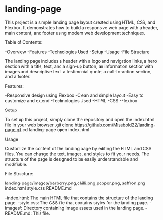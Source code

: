 # landing-page
This project is a simple landing page layout created using HTML, CSS, and Flexbox. It demonstrates how to build a responsive web page with a header, main content, and footer using modern web development techniques.

Table of Contents:

-Overview
-Features
-Technologies Used
-Setup
-Usage
-File Structure


The landing page includes a header with a logo and navigation links, a hero section with a title, text, and a sign-up button, an information section with images and descriptive text, a testimonial quote, a call-to-action section, and a footer.

Features:

-Responsive design using Flexbox
-Clean and simple layout
-Easy to customize and extend
-Technologies Used
-HTML
-CSS
-Flexbox


Setup

To set up this project, simply clone the repository and open the index.html file in your web browser
.git clone https://github.com/Misubold22/landing-page.git
cd landing-page
open index.html

Usage

Customize the content of the landing page by editing the HTML and CSS files. You can change the text, images, and styles to fit your needs. The structure of the page is designed to be easily understandable and modifiable.

File Structure:

landing-page/images/barberry.png,chilli.png,pepper.png, saffron.png
index.html
style.css
README.md

-index.html: The main HTML file that contains the structure of the landing page.
-style.css: The CSS file that contains styles for the landing page.
-images/: Directory containing image assets used in the landing page.
-README.md: This file.

